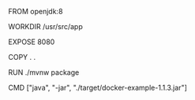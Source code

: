 


FROM openjdk:8

WORKDIR /usr/src/app

EXPOSE 8080

COPY . .

RUN ./mvnw package

CMD ["java", "-jar", "./target/docker-example-1.1.3.jar"]
